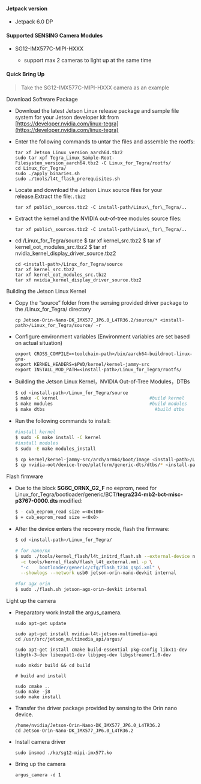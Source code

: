 #### Jetpack version

* Jetpack 6.0 DP

#### Supported SENSING Camera Modules

* SG12-IMX577C-MIPI-HXXX

  * support max 2 cameras to light up at the same time

#### Quick Bring Up

> Take the SG12-IMX577C-MIPI-HXXX camera as an example

Download Software Package

* Download the latest Jetson Linux release package and sample file system for your Jetson developer kit from [https://developer.nvidia.com/linux-tegra](https://developer.nvidia.com/linux-tegra)
* Enter the following commands to untar the files and assemble the rootfs:

  ```
  tar xf Jetson_Linux_version_aarch64.tbz2
  sudo tar xpf Tegra_Linux_Sample-Root-Filesystem_version_aarch64.tbz2 -C Linux_for_Tegra/rootfs/
  cd Linux_for_Tegra/
  sudo ./apply_binaries.sh
  sudo ./tools/l4t_flash_prerequisites.sh
  ```
* Locate and download the Jetson Linux source files for your release.Extract the file:`.tbz2`

  ```
  tar xf public\_sources.tbz2 -C install-path/Linux\_for\_Tegra/..
  ```
* Extract the kernel and the NVIDIA out-of-tree modules source files:

  ```
  tar xf public\_sources.tbz2 -C install-path/Linux\_for\_Tegra/..
  ```
* cd <install-path>/Linux\_for\_Tegra/source \$ tar xf kernel\_src.tbz2 \$ tar xf kernel\_oot\_modules\_src.tbz2 \$ tar xf nvidia\_kernel\_display\_driver\_source.tbz2

  ```
  cd <install-path>/Linux_for_Tegra/source
  tar xf kernel_src.tbz2
  tar xf kernel_oot_modules_src.tbz2
  tar xf nvidia_kernel_display_driver_source.tbz2
  ```

Building the Jetson Linux Kernel

* Copy the “source” folder from the sensing provided driver package to the <install-path>/Linux\_for\_Tegra/ directory

  ```
  cp Jetson-Orin-Nano-DK_IMX577_JP6.0_L4TR36.2/source/* <install-    path>/Linux_for_Tegra/source/ -r
  ```
* Configure environment variables (Environment variables are set based on actual situation)

  ```
  export CROSS_COMPILE=<toolchain-path>/bin/aarch64-buildroot-linux-gnu-
  export KERNEL_HEADERS=$PWD/kernel/kernel-jammy-src
  export INSTALL_MOD_PATH=<install-path>/Linux_for_Tegra/rootfs/
  ```
* Building the Jetson Linux Kernel，NVIDIA Out-of-Tree Modules，DTBs

  ```Bash
  $ cd <install-path>/Linux_for_Tegra/source
  $ make -C kernel                                  #build kernel
  $ make modules                                    #build modules
  $ make dtbs                                         #build dtbs
  ```
* Run the following commands to install:

  ```Bash
  #install kernel
  $ sudo -E make install -C kernel
  #install modules                          
  $ sudo -E make modules_install 

  $ cp kernel/kernel-jammy-src/arch/arm64/boot/Image <install-path>/Linux_for_Tegra/kernel/Image
  $ cp nvidia-oot/device-tree/platform/generic-dts/dtbs/* <install-path>/Linux_for_Tegra/kernel/dtb/
  ```

Flash firmware

* Due to the block **SG6C\_ORNX\_G2\_F** no eeprom, need for Linux\_for\_Tegra/bootloader/generic/BCT/**tegra234-mb2-bct-misc-p3767-0000.dts** modified:

  ```Bash
  $ - cvb_eeprom_read size =<0x100> 
  $ + cvb_eeprom_read size =<0x0>
  ```
* After the device enters the recovery mode, flash the firmware:

  ```Bash
  $ cd <install-path>/Linux_for_Tegra/

  # for nano/nx
  $ sudo ./tools/kernel_flash/l4t_initrd_flash.sh --external-device nvme0n1p1 \
    -c tools/kernel_flash/flash_l4t_external.xml -p \
    "-c    bootloader/generic/cfg/flash_t234_qspi.xml" \
    --showlogs --network usb0 jetson-orin-nano-devkit internal

  #for agx orin
  $ sudo ./flash.sh jetson-agx-orin-devkit internal
  ```

Light up the camera

* Preparatory work:Install the argus\_camera.

  ```
  sudo apt-get update

  sudo apt-get install nvidia-l4t-jetson-multimedia-api
  cd /usr/src/jetson_multimedia_api/argus/

  sudo apt-get install cmake build-essential pkg-config libx11-dev libgtk-3-dev libexpat1-dev libjpeg-dev libgstreamer1.0-dev

  sudo mkdir build && cd build

  # build and install

  sudo cmake ..
  sudo make -j8
  sudo make install
  ```
* Transfer the driver package provided by sensing to the Orin nano device.

  ```
  /home/nvidia/Jetson-Orin-Nano-DK_IMX577_JP6.0_L4TR36.2
  cd Jetson-Orin-Nano-DK_IMX577_JP6.0_L4TR36.2
  ```
* Install camera driver

  ```
  sudo insmod ./ko/sg12-mipi-imx577.ko
  ```
* Bring up the camera

  ```
  argus_camera -d 1
  ```

